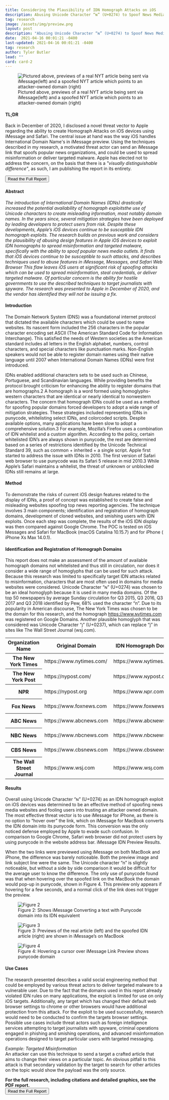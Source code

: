 ```yaml
---
title: Considering the Plausibility of IDN Homograph Attacks on iOS 
description: Abusing Unicode Character “ɴ” (U+0274) to Spoof News Media Organizations
tag: research
image: /assets/img/preview.png
layout: post
description: "Abusing Unicode Character “ɴ” (U+0274) to Spoof News Media Organizations"
date:  2021-04-16 00:01:21 -0400
last-updated: 2021-04-16 00:01:21 -0400
tag: research
author: Tyler Butler
lead: ""
card: card-2
---
```


<figure class="figure">
  <img src="/assets/img/ios.png" class="figure-img img-fluid rounded" alt="Pictured above, previews of a real NYT article being sent via iMessage(left) and a spoofed NYT article which points to an attacker-owned domain (right)">
  <figcaption class="figure-caption text-left">Pictured above, previews of a real NYT article being sent via iMessage(left) and a spoofed NYT article which points to an attacker-owned domain (right)</figcaption>
</figure>

#### TL;DR

Back in December of 2020, I disclosed a novel threat vector to Apple regarding the ability to create Homograph Attacks on iOS devices using iMessage and Safari. The central issue at hand was the way iOS handles International Domain Name's in iMessage preview. Using the techniques described in my research, a motivated threat actor can send an iMessage link that spoofs popular news organizations, and could be used to spread misinformation or deliver targeted malware. Apple has elected not to address the concern, on the basis that there is a  *"visually distinguishable difference"*, as such, I am publishing the report in its entirety.

<a href="/assets/pdf/Butler,Tyler-Considering-the-Plausibility-of-IDN-Homograph-Attacks-on-iOS.pdf"><button type="button" class="btn btn-dark mx-auto">Read the Full Report</button></a>

#### Abstract 
*The introduction of International Domain Names (IDNs) drastically increased the potential availability of homograph exploitsthe use of Unicode characters to create misleading information, most notably domain names. In the years since, several mitigation strategies have been deployed by leading developers to protect users from risk. Despite these developments, Apple’s iOS devices continue to be susceptible IDN homograph exploits. The research builds on previous work and considers the plausibility of abusing design features in Apple iOS devices to exploit IDN homographs to spread misinformation and targeted malware, specifically with the ability to spoof popular news media outlets. It finds that iOS devices continue to be susceptible to such attacks, and describes techniques used to abuse features in iMessage, Messages, and Safari Web Browser This flaw leaves iOS users at significant risk of spoofing attacks which can be used to spread misinformation, steal credentials, or deliver targeted malware. Of particular concern is the ability for hostile governments to use the described techniques to target journalists with spyware. The research was presented to Apple in December of 2020, and the vendor has identified they will not be issuing a fix.*

#### Introduction  

The Domain Network System (DNS) was a foundational internet protocol that dictated the available characters which could be
used to name websites. Its nascent form included the 256 characters in the popular character encoding set ASCII (The American
Standard Code for Information Interchange). This satisfied the needs of Western societies as the American standard includes all
letters in the English alphabet, numbers, control characters, and special characters like punctuation marks. Non-English speakers
would not be able to register domain names using their native language until 2007 when International Domain Names (IDNs)
were first introduced.  

IDNs enabled additional characters sets to be used such as Chinese, Portuguese, and Scandinavian
languages. While providing benefits the protocol brought criticism for enhancing the ability to register domains that are
homographs.2 A homograph is a word formed using homoglyphs- western characters that are identical or nearly identical to nonwestern characters.
The concern that homograph IDNs could be used as a method for spoofing popular domains forced developers to adopt a wide
range of mitigation strategies. These strategies included representing IDNs in punycode, whitelisting select IDNs, and colorcoded scripts. Despite available options, many applications have been slow to adopt a comprehensive solution.3 For example, Mozilla’s Firefox uses a combination of IDN whitelist and a custom algorithm. According to the policy, certain whitelisted IDN’s are always shown in punycode, the rest are determined based on a series of restrictions identified by the Unicode
Technical Standard 39, such as common + inherited + a single script. Apple first started to address the issue with IDNs in 2010. The first version of Safari web browser to use punycode was its Safari 5 release in mid 2010.3 While Apple’s Safari maintains a whitelist, the threat of unknown or unblocked IDNs still remains at large.  

#### Method  
To demonstrate the risks of current iOS design features related to the display of IDNs, a proof of concept was established to
create false and misleading websites spoofing top news reporting agencies. The technique involves 3 main components;
identification and registration of homograph domains, development of cloned websites, and smishing users with IDN exploits.
Once each step was complete, the results of the iOS IDN display was then compared against Google Chrome. The POC is tested
on iOS Messages and Safari for MacBook (macOS Catalina 10.15.7) and for iPhone ( iPhone Xs Max 14.0.1).  

#### Identification and Registration of Homograph Domains  


This report does not make an assessment of the amount of available homograph domains not whitelisted and thus still in
circulation, nor does it consider a wide range of homoglyphs that can be used for such attack. Because this research was limited
to specifically target IDN attacks related to misinformation, characters that are most often used in domains for media websites
were considered. Unicode Character “ɴ” (U+0274) was chosen to be an ideal homoglyph because it is used in many media
domains. Of the top 50 newspapers by average Sunday circulation for Q3 2015, Q3 2016, Q3 2017 and Q3 2018 identified by
Pew, 68% used the character “n”. Due to its popularity in American discourse, The New York Times was chosen to be
the domain for this research, and the homograph https://www.ɴytimes.com was registered on Google Domains. Another plausible
homoglyph that was considered was Unicode Character “ȷ” (U+0237), which can replace “j” in sites like The Wall Street Journal
(wsj.com). 

<table class="table table-striped table-hover">
  <thead class="thead-dark">
    <tr>
      <th scope="col">Organization Name</th>
      <th scope="col">Original Domain</th>
      <th scope="col">IDN Homograph Domain</th>
      <th scope="col">Unicode Character</th>
    </tr>
  </thead>
  <tbody>
    <tr>
      <th scope="row">The New York Times</th>
      <td>https://www.nytimes.com/</td>
      <td>https://www.ɴytimes.com</td>
      <td>“ɴ” (U+0274)</td>
    </tr>
    <tr>
      <th scope="row">The New York Post</th>
      <td>https://nypost.com/</td>
      <td>https://www.ɴypost.com</td>
      <td>“ɴ” (U+0274)</td>
    </tr>
    <tr>
      <th scope="row">NPR</th>
      <td>https://nypost.org</td>
      <td>https://www.ɴpr.com</td>
      <td>“ɴ” (U+0274)</td>
    </tr>
   <tr>
      <th scope="row">Fox News</th>
      <td>https://www.foxnews.com</td>
      <td>https://www.foxɴews.com</td>
      <td>“ɴ” (U+0274)</td>
    </tr>
   <tr>
      <th scope="row">ABC News</th>
      <td>https://www.abcnews.com</td>
      <td>https://www.abcɴews.com</td>
      <td>“ɴ” (U+0274)</td>
    </tr>
   <tr>
      <th scope="row">NBC News</th>
      <td>https://www.nbcnews.com</td>
      <td>https://www.nbcɴews.com</td>
      <td>“ɴ” (U+0274)</td>
    </tr>
    <tr>
      <th scope="row">CBS News</th>
      <td>https://www.cbsnews.com</td>
      <td>https://www.cbsɴews.com</td>
      <td>“ɴ” (U+0274)</td>
    </tr>
    <tr>
      <th scope="row">The Wall Street Journal</th>
      <td>https://www.wsj.com</td>
      <td>https://www.wsȷ.com</td>
      <td>“ȷ” (U+0237)</td>
    </tr>
  </tbody>
</table>



#### Results 
Overall using Unicode Character “ɴ” (U+0274) as an IDN homograph exploit on iOS devices was determined to be an effective
method of spoofing news media websites and fooling users into trusting an attacker owned domain. The most effective threat
vector is to use iMessage for iPhone, as there is no option to “hover over” the link, which on iMessage for MacBook converts the
IDN domain into its punycode form. This conversion was the only noticed defense employed by Apple to evade such confusion.
In comparison to Google Chrome, Safari web browser did not protect users by using punycode in the website address bar.
iMessage IDN Preview Results.  

When the two links were previewed using iMessage on both MacBook and iPhone, the difference was barely noticeable. Both the
preview image and link subject line were the same. The Unicode character “n” is slightly noticeable, but without a side by side
comparison it would be difficult for the average user to know the difference. The only use of punycode found was that when
hovering over the spoofed link on the MacBook the domain would pop-up in punycode, shown in Figure 4. This preview only
appears if hovering for a few seconds, and a normal click of the link does not trigger the preview.


<figure class="figure">
  <img src="/assets/img/figure2.png" class="figure-img img-fluid rounded" alt="Figure 2">
  <figcaption class="figure-caption text-left">Figure 2:  Shows iMessage Converting a text with Punycode domain into its IDN equivalent </figcaption>
</figure>

<figure class="figure">
  <img src="/assets/img/figure3.png" class="figure-img img-fluid rounded" alt="Figure 3">
  <figcaption class="figure-caption text-left">Figure 3: Previews of the real article (left) and the spoofed IDN article (right) are shown in iMessage’s on MacBook </figcaption>
</figure>

<figure class="figure">
  <img src="/assets/img/figure4.png" class="figure-img img-fluid rounded" alt="Figure 4">
  <figcaption class="figure-caption text-left">Figure 4:  Hovering a cursor over iMessage Link Preview shows punycode domain </figcaption>
</figure>


#### Use Cases
The research presented describes a valid social engineering method that could be employed by various threat actors to deliver
targeted malware to a vulnerable user. Due to the fact that the domains used in this report already violated IDN rules on many
applications, the exploit is limited for use on only iOS targets. Additionally, any target which has changed their default web
browser settings to chrome or other browsers would have additional protection from this attack. For the exploit to be used
successfully, research would need to be conducted to confirm the targets browser settings. Possible use cases include threat actors
such as foreign intelligence services attempting to target journalists with spyware, criminal operations engaged in phishing and
smishing operations, and advanced misinformation operations designed to target particular users with targeted messaging.  

*Example: Targeted Misinformation*  
An attacker can use this technique to send a target a crafted article that aims to change their views on a particular topic. An
obvious pitfall to this attack is that secondary validation by the target to search for other articles on the topic would show the
payload was the only source.   


**For the full research, including citations and detailed graphics, see the PDF report.**  
<a href="/assets/pdf/Butler,Tyler-Considering-the-Plausibility-of-IDN-Homograph-Attacks-on-iOS.pdf"><button type="button" class="btn btn-dark mx-auto">Read the Full Report</button></a>